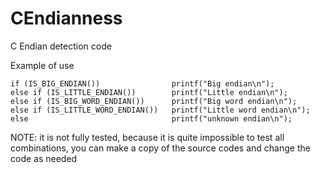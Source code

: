 # CEndianness
C Endian detection code

Example of use

```
if (IS_BIG_ENDIAN())                printf("Big endian\n");
else if (IS_LITTLE_ENDIAN())        printf("Little endian\n");
else if (IS_BIG_WORD_ENDIAN())      printf("Big word endian\n");
else if (IS_LITTLE_WORD_ENDIAN())   printf("Little word endian\n");
else                                printf("unknown endian\n");
```

NOTE: 
it is not fully tested, 
because it is quite impossible to test all combinations, 
you can make a copy of the source codes and change the code as needed
